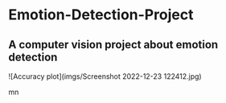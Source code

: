# Emotion-Detection-Project

## A computer vision project about emotion detection

![Accuracy plot](imgs/Screenshot 2022-12-23 122412.jpg)

mn
